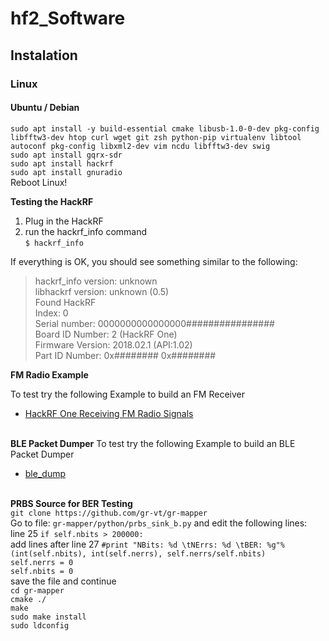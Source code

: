 # hf2_Software

## Instalation

### Linux
#### Ubuntu / Debian
`sudo apt install -y build-essential cmake libusb-1.0-0-dev pkg-config libfftw3-dev htop curl wget git zsh python-pip virtualenv libtool autoconf pkg-config libxml2-dev vim ncdu libfftw3-dev swig`<br>
`sudo apt install gqrx-sdr`<br>
`sudo apt install hackrf`<br>
`sudo apt install gnuradio`<br>
Reboot Linux!

**Testing the HackRF**

1. Plug in the HackRF
2. run the hackrf_info command<br>
`$ hackrf_info`

If everything is OK, you should see something similar to the following:

> hackrf_info version: unknown<br>
> libhackrf version: unknown (0.5)<br>
> Found HackRF<br>
> Index: 0<br>
> Serial number: 0000000000000000################<br>
> Board ID Number: 2 (HackRF One)<br>
> Firmware Version: 2018.02.1 (API:1.02)<br>
> Part ID Number: 0x######## 0x########<br>

**FM Radio Example**

To test try the following Example to build an FM Receiver
* [HackRF One Receiving FM Radio Signals](https://www.youtube.com/watch?v=ye8wFVPF4wI)
<br><br>

**BLE Packet Dumper**
To test try the following Example to build an BLE Packet Dumper
* [ble_dump](https://github.com/drtyhlpr/ble_dump)
<br><br>

**PRBS Source for BER Testing**<br>
`git clone https://github.com/gr-vt/gr-mapper`<br>
Go to file: `gr-mapper/python/prbs_sink_b.py` and edit the following lines:<br>
line 25 `if self.nbits > 200000:`<br>
add lines after line 27 `#print "NBits: %d \tNErrs: %d \tBER: %g"%(int(self.nbits), int(self.nerrs), self.nerrs/self.nbits)`<br>
`self.nerrs = 0`<br>
`self.nbits = 0`<br>
save the file and continue<br>
`cd gr-mapper`<br>
`cmake ./`<br>
`make`<br>
`sudo make install`<br>
`sudo ldconfig`<br>
<br><br>

 
